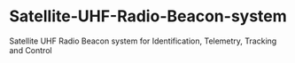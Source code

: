 # Satellite-UHF-Radio-Beacon-system
Satellite UHF Radio Beacon system for Identification, Telemetry, Tracking and Control
